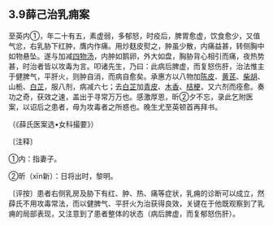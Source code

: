 ## 3.9薛己治乳痈案

至英内①，年二十有五，素虚弱，多郁怒，时疫后，脾胃愈虚，饮食愈少，又值气忿，右乳胁下红肿，膺内作痛。用炒麸皮熨之，肿虽少散，内痛益甚，转侧胸中如物悬坠。遂与加减[四物汤](https://www.gmzyjc.com/read/fjx/fjx07-0.3.0.0.0.md)，内肿如鹅卵，外大如盘，胸胁背心相引而痛，夜热势甚，时治者皆以攻毒为言。叩诸先生，乃曰：此病后脾虚，而复怒伤肝，治法惟主于健脾气，平肝火，则肿自消，而病自愈矣。承惠方以八物加[陈皮](https://www.gmzyjc.com/read/bc/bc11-0.0.1.0.0.md)、[黄芪](https://www.gmzyjc.com/read/bc/bc17-0.1.4.0.0.md)、[柴胡](https://www.gmzyjc.com/read/bc/bc01-1.2.9.0.0.md)、山栀、[白芷](https://www.gmzyjc.com/read/bc/bc01-1.1.7.0.0.md)，服八剂，病减六七；去[白芷](https://www.gmzyjc.com/read/bc/bc01-1.1.7.0.0.md)加[青皮](https://www.gmzyjc.com/read/bc/bc11-0.0.2.0.0.md)、[木香](https://www.gmzyjc.com/read/bc/bc11-0.0.5.0.0.md)、[桔梗](https://www.gmzyjc.com/read/bc/bc16-0.2.2.0.0.md)，又六剂而痊愈。奏功之奇，获效之速，盖出于寻常万万也。感激厚恩，昕②夕不忘，录此乞附医案，以诏后之患者，毋为攻毒者之所惑也。晚生尤至英顿首再拜书。

（《薛氏医案选•女科撮要》）

〔注释〕

①内：指妻子。

②昕（xīn新）：日将出时，黎明。

〔评按〕患者右侧乳房及胁下有红、肿、热、痛等症状，乳痈的诊断可以成立，然薛氏不用攻毒常法，而以健脾气、平肝火为治获得良效，关键在于他既观察到了乳痈的局部表现，又注意到了患者整体的状态（病后脾虚，而复郁怒伤肝）。
